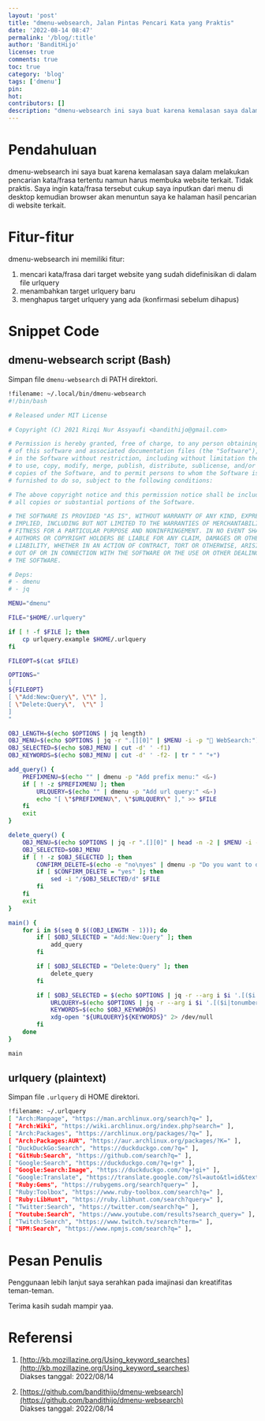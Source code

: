 ```yaml
---
layout: 'post'
title: "dmenu-websearch, Jalan Pintas Pencari Kata yang Praktis"
date: '2022-08-14 08:47'
permalink: '/blog/:title'
author: 'BanditHijo'
license: true
comments: true
toc: true
category: 'blog'
tags: ['dmenu']
pin:
hot:
contributors: []
description: "dmenu-websearch ini saya buat karena kemalasan saya dalam melakukan pencarian kata/frasa tertentu namun harus membuka website terkait. Tidak praktis. Saya ingin kata/frasa tersebut cukup saya inputkan dari menu di desktop kemudian browser akan menuntun saya ke halaman hasil pencarian di website terkait."
---
```


# Pendahuluan

dmenu-websearch ini saya buat karena kemalasan saya dalam melakukan pencarian kata/frasa tertentu namun harus membuka website terkait. Tidak praktis. Saya ingin kata/frasa tersebut cukup saya inputkan dari menu di desktop kemudian browser akan menuntun saya ke halaman hasil pencarian di website terkait.


# Fitur-fitur

dmenu-websearch ini memiliki fitur:

1. mencari kata/frasa dari target website yang sudah didefinisikan di dalam file urlquery
1. menambahkan target urlquery baru
1. menghapus target urlquery yang ada (konfirmasi sebelum dihapus)


# Snippet Code


## dmenu-websearch script (Bash)

Simpan file `dmenu-websearch` di PATH direktori.

```bash
!filename: ~/.local/bin/dmenu-websearch
#!/bin/bash

# Released under MIT License

# Copyright (C) 2021 Rizqi Nur Assyaufi <bandithijo@gmail.com>

# Permission is hereby granted, free of charge, to any person obtaining a copy
# of this software and associated documentation files (the "Software"), to deal
# in the Software without restriction, including without limitation the rights
# to use, copy, modify, merge, publish, distribute, sublicense, and/or sell
# copies of the Software, and to permit persons to whom the Software is
# furnished to do so, subject to the following conditions:

# The above copyright notice and this permission notice shall be included in
# all copies or substantial portions of the Software.

# THE SOFTWARE IS PROVIDED "AS IS", WITHOUT WARRANTY OF ANY KIND, EXPRESS OR
# IMPLIED, INCLUDING BUT NOT LIMITED TO THE WARRANTIES OF MERCHANTABILITY,
# FITNESS FOR A PARTICULAR PURPOSE AND NONINFRINGEMENT. IN NO EVENT SHALL THE
# AUTHORS OR COPYRIGHT HOLDERS BE LIABLE FOR ANY CLAIM, DAMAGES OR OTHER
# LIABILITY, WHETHER IN AN ACTION OF CONTRACT, TORT OR OTHERWISE, ARISING FROM,
# OUT OF OR IN CONNECTION WITH THE SOFTWARE OR THE USE OR OTHER DEALINGS IN
# THE SOFTWARE.

# Deps:
# - dmenu
# - jq

MENU="dmenu"

FILE="$HOME/.urlquery"

if [ ! -f $FILE ]; then
    cp urlquery.example $HOME/.urlquery
fi

FILEOPT=$(cat $FILE)

OPTIONS="
[
${FILEOPT}
[ \"Add:New:Query\", \"\" ],
[ \"Delete:Query\",  \"\" ]
]
"

OBJ_LENGTH=$(echo $OPTIONS | jq length)
OBJ_MENU=$(echo $OPTIONS | jq -r ".[][0]" | $MENU -i -p " WebSearch:")
OBJ_SELECTED=$(echo $OBJ_MENU | cut -d' ' -f1)
OBJ_KEYWORDS=$(echo $OBJ_MENU | cut -d' ' -f2- | tr " " "+")

add_query() {
    PREFIXMENU=$(echo "" | dmenu -p "Add prefix menu:" <&-)
    if [ ! -z $PREFIXMENU ]; then
        URLQUERY=$(echo "" | dmenu -p "Add url query:" <&-)
        echo "[ \"$PREFIXMENU\", \"$URLQUERY\" ]," >> $FILE
    fi
    exit
}

delete_query() {
    OBJ_MENU=$(echo $OPTIONS | jq -r ".[][0]" | head -n -2 | $MENU -i -p "Delete Menu:")
    OBJ_SELECTED=$OBJ_MENU
    if [ ! -z $OBJ_SELECTED ]; then
        CONFIRM_DELETE=$(echo -e "no\nyes" | dmenu -p "Do you want to delete this url?")
        if [ $CONFIRM_DELETE = "yes" ]; then
            sed -i "/$OBJ_SELECTED/d" $FILE
        fi
    fi
    exit
}

main() {
    for i in $(seq 0 $((OBJ_LENGTH - 1))); do
        if [ $OBJ_SELECTED = "Add:New:Query" ]; then
            add_query
        fi

        if [ $OBJ_SELECTED = "Delete:Query" ]; then
            delete_query
        fi

        if [ $OBJ_SELECTED = $(echo $OPTIONS | jq -r --arg i $i '.[($i|tonumber)][0]') ]; then
            URLQUERY=$(echo $OPTIONS | jq -r --arg i $i '.[($i|tonumber)][1]')
            KEYWORDS=$(echo $OBJ_KEYWORDS)
            xdg-open "${URLQUERY}${KEYWORDS}" 2> /dev/null
        fi
    done
}

main
```


## urlquery (plaintext)

Simpan file `.urlquery` di HOME direktori.

```bash
!filename: ~/.urlquery
[ "Arch:Manpage", "https://man.archlinux.org/search?q=" ],
[ "Arch:Wiki", "https://wiki.archlinux.org/index.php?search=" ],
[ "Arch:Packages", "https://archlinux.org/packages/?q=" ],
[ "Arch:Packages:AUR", "https://aur.archlinux.org/packages/?K=" ],
[ "DuckDuckGo:Search", "https://duckduckgo.com/?q=" ],
[ "GitHub:Search", "https://github.com/search?q=" ],
[ "Google:Search", "https://duckduckgo.com/?q=!g+" ],
[ "Google:Search:Image", "https://duckduckgo.com/?q=!gi+" ],
[ "Google:Translate", "https://translate.google.com/?sl=auto&tl=id&text=" ],
[ "Ruby:Gems", "https://rubygems.org/search?query=" ],
[ "Ruby:Toolbox", "https://www.ruby-toolbox.com/search?q=" ],
[ "Ruby:LibHunt", "https://ruby.libhunt.com/search?query=" ],
[ "Twitter:Search", "https://twitter.com/search?q=" ],
[ "Youtube:Search", "https://www.youtube.com/results?search_query=" ],
[ "Twitch:Search", "https://www.twitch.tv/search?term=" ],
[ "NPM:Search", "https://www.npmjs.com/search?q=" ],
```


# Pesan Penulis

Penggunaan lebih lanjut saya serahkan pada imajinasi dan kreatifitas teman-teman.

Terima kasih sudah mampir yaa.


# Referensi

1. [http://kb.mozillazine.org/Using_keyword_searches](http://kb.mozillazine.org/Using_keyword_searches)
<br>Diakses tanggal: 2022/08/14

1. [https://github.com/bandithijo/dmenu-websearch](https://github.com/bandithijo/dmenu-websearch)
<br>Diakses tanggal: 2022/08/14
